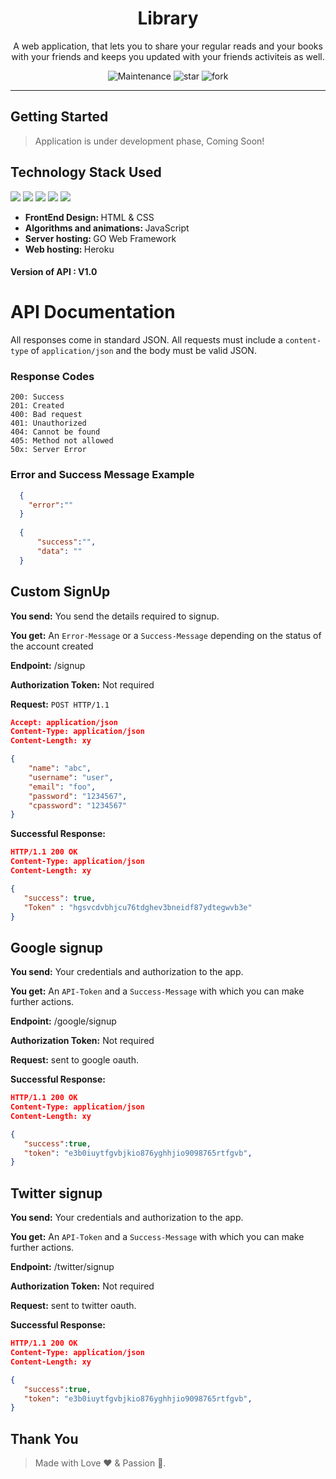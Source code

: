 <div align="center"> 
<!-- <img align="center" alt="algorithm-visualizer" src="Logo1.png" height='150' width='150'> -->
<h1 align="center"> Library</h1>

A web application, that lets you to share your regular reads and your books with your friends and keeps you updated with your friends activiteis as well.

<!-- ![Issues](https://img.shields.io/github/issues/servermonk/Algorithm-Visualizer)
![PRs](https://img.shields.io/github/issues-pr/servermonk/Algorithm-Visualizer) -->
![Maintenance](https://img.shields.io/maintenance/yes/2020)
![star](https://img.shields.io/github/stars/anubhavitis/Library?style=social)
![fork](https://img.shields.io/github/forks/anubhavitis/Library?style=social)


</div>
<hr>

## Getting Started

<!-- > Click [here](https://vizalgo.netlify.app/) to get directed to the hosted page. -->
> Application is under development phase, Coming Soon!

<!-- #### GitHub Repository Structure

| S.No. | Branch Name                                                              | Purpose                       |
| ----- | ------------------------------------------------------------------------ | ----------------------------- |
| 1.    | [master](https://github.com/servermonk/Algorithm-Visualizer/tree/master) | contains the main code        |
| 2.    | [beta](https://github.com/servermonk/Algorithm-Visualizer/tree/beta)     | contains all development code |

> *Note*: We're not accepting any changes in the `master` branch, make PRs in the `beta` branch only. -->

## Technology Stack Used
<img src="https://img.shields.io/badge/html5%20-%23E34F26.svg?&style=for-the-badge&logo=html5&logoColor=white"/> <img src="https://img.shields.io/badge/css3%20-%231572B6.svg?&style=for-the-badge&logo=css3&logoColor=white"/> <img src="https://img.shields.io/badge/javascript%20-%23323330.svg?&style=for-the-badge&logo=javascript&logoColor=%23F7DF1E"/> <img src="https://img.shields.io/badge/GO%20-%2343853D.svg?&style=for-the-badge&logo=GOLANG&logoColor=white"/> <img src="https://img.shields.io/badge/github%20-%23121011.svg?&style=for-the-badge&logo=github&logoColor=white"/>

- <strong> FrontEnd Design: </strong> HTML & CSS
- <strong> Algorithms and animations: </strong> JavaScript
- <strong> Server hosting: </strong> GO Web Framework
- <strong> Web hosting: </strong> Heroku

#### Version of API :  V1.0
    
# API Documentation
 All responses come in standard JSON. All requests must include a `content-type` of `application/json` and the body must be valid JSON.


### Response Codes
```
200: Success
201: Created
400: Bad request
401: Unauthorized
404: Cannot be found
405: Method not allowed
50x: Server Error
```
### Error and Success Message Example

```json
  {
    "error":"" 
  }
  
  {
      "success":"",
      "data": ""  
  }
```

## Custom SignUp

**You send:**  You send the details required to signup.

**You get:** An `Error-Message` or a `Success-Message` depending on the status of the account created

**Endpoint:** 
     /signup

**Authorization Token:** Not required

**Request:**
`POST HTTP/1.1`

```json
Accept: application/json
Content-Type: application/json
Content-Length: xy

{   
    "name": "abc",
    "username": "user",
    "email": "foo",
    "password": "1234567",
    "cpassword": "1234567"
}
```

**Successful Response:**
```json
HTTP/1.1 200 OK
Content-Type: application/json
Content-Length: xy

{
   "success": true,
   "Token" : "hgsvcdvbhjcu76tdghev3bneidf87ydtegwvb3e"
}
```

## Google signup

**You send:**  Your credentials and authorization to the app.

**You get:** An `API-Token` and a `Success-Message` with which you can make further actions.

**Endpoint:** 
     /google/signup

**Authorization Token:** Not required

**Request:**  sent to google oauth.

**Successful Response:**
```json
HTTP/1.1 200 OK
Content-Type: application/json
Content-Length: xy

{
   "success":true,
   "token": "e3b0iuytfgvbjkio876yghhjio9098765rtfgvb",
}
```

## Twitter signup

**You send:**  Your credentials and authorization to the app.

**You get:** An `API-Token` and a `Success-Message` with which you can make further actions.

**Endpoint:** 
     /twitter/signup

**Authorization Token:** Not required

**Request:**  sent to twitter oauth.

**Successful Response:**
```json
HTTP/1.1 200 OK
Content-Type: application/json
Content-Length: xy

{
   "success":true,
   "token": "e3b0iuytfgvbjkio876yghhjio9098765rtfgvb",
}
```
<!-- ## Project Setup
- Fork and clone the Repo by typing the following commands in the terminal 
```
$ git clone https://github.com/your-username/Algorithm-Visualizer.git
$ cd Algorithm Viusalizer
```
- Change Branch using:
```
$ git checkout beta
```
- To open the site you can either use [Live Server](https://marketplace.visualstudio.com/items?itemName=ritwickdey.LiveServer) of VS-Code or similar tools, or you need to install Node.js 
    <details>
    To open site on Localhost:
    - Install node dependencies using:

    ```
    $ npm install
    ```

    - To start the server, type:
    ```
    $ node server
    ```
   
    - Then on your browser type http://localhost:3000/
  </details>
- Make changes to the code and save your changes
- Commit your changes using:
```
$ git commit -m "add any comment"
```
- Push the changes to the forked repository
- Navigate to the original repository and make a pull request -->


<!-- ## Project administrators ✨ -->

<!-- Thanks goes to these wonderful people ([emoji key](https://allcontributors.org/docs/en/emoji-key)): -->


<!-- ALL-CONTRIBUTORS-LIST:START - Do not remove or modify this section -->
<!-- prettier-ignore-start -->
<!-- markdownlint-disable -->
<!-- <table>
  <tbody>
    <tr>
      <td align="center">
        <a href="https://github.com/anubhavitis"><img alt="Anubhav" src="https://avatars1.githubusercontent.com/u/26124625?s=400&u=c411643ffe3db941107eca578ada396c5f8dfa3a&v=4" width="100px;"><br><sub><b>Anubhav Singhal</b></sub></a><br>
      </td>
      <td align="center">
        <a href="https://github.com/vashish1">
          <img alt="Yashi" src="https://user-images.githubusercontent.com/26124625/103191314-8d06f780-48fa-11eb-8553-56d52a6f8faf.jpeg" width="100px;"> <br>
          <sub><b>Yashi Gupta</b></sub></a>  <br>
        </a>
      </td>
    </tr>
  </tbody>
</table> -->

<!-- ## Beloved Contributors ✨

Thanks goes to these wonderful people:


[![](https://sourcerer.io/fame/servermonk/servermonk/Algorithm-Visualizer/images/0)](https://sourcerer.io/fame/servermonk/servermonk/Algorithm-Visualizer/links/0)[![](https://sourcerer.io/fame/servermonk/servermonk/Algorithm-Visualizer/images/1)](https://sourcerer.io/fame/servermonk/servermonk/Algorithm-Visualizer/links/1)[![](https://sourcerer.io/fame/servermonk/servermonk/Algorithm-Visualizer/images/2)](https://sourcerer.io/fame/servermonk/servermonk/Algorithm-Visualizer/links/2)[![](https://sourcerer.io/fame/servermonk/servermonk/Algorithm-Visualizer/images/3)](https://sourcerer.io/fame/servermonk/servermonk/Algorithm-Visualizer/links/3)[![](https://sourcerer.io/fame/servermonk/servermonk/Algorithm-Visualizer/images/4)](https://sourcerer.io/fame/servermonk/servermonk/Algorithm-Visualizer/links/4)[![](https://sourcerer.io/fame/servermonk/servermonk/Algorithm-Visualizer/images/5)](https://sourcerer.io/fame/servermonk/servermonk/Algorithm-Visualizer/links/5)[![](https://sourcerer.io/fame/servermonk/servermonk/Algorithm-Visualizer/images/6)](https://sourcerer.io/fame/servermonk/servermonk/Algorithm-Visualizer/links/6)[![](https://sourcerer.io/fame/servermonk/servermonk/Algorithm-Visualizer/images/7)](https://sourcerer.io/fame/servermonk/servermonk/Algorithm-Visualizer/links/7) -->


## **Thank You**
> Made with Love ❤️️  &  Passion 🙏.
